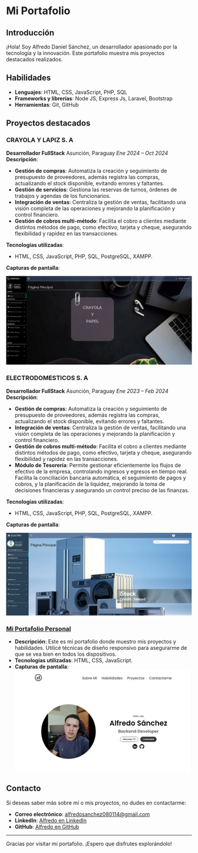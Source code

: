 # Mi Portafolio

## Introducción
¡Hola! Soy Alfredo Daniel Sánchez, un desarrollador apasionado por la tecnología y la innovación. Este portafolio muestra mis proyectos destacados realizados.

## Habilidades
- **Lenguajes**: HTML, CSS, JavaScript, PHP, SQL
- **Frameworks y librerías**: Node JS, Express Js, Laravel, Bootstrap
- **Herramientas**: Git, GitHub

## Proyectos destacados
### CRAYOLA Y LAPIZ S. A
**Desarrollador FullStack** 
Asunción, Paraguay  *Ene 2024 – Oct 2024*
**Descripción**:
- **Gestión de compras**: Automatiza la creación y seguimiento de presupuesto de proveedores, además registra las compras, actualizando el stock disponible, evitando errores y faltantes.
- **Gestión de servicios**: Gestiona las reservas de turnos, órdenes de trabajos y agendas de los funcionarios.
- **Integración de ventas**: Centraliza la gestión de ventas, facilitando una visión completa de las operaciones y mejorando la planificación y control financiero.
- **Gestión de cobros multi-método**: Facilita el cobro a clientes mediante distintos métodos de pago, como efectivo, tarjeta y cheque, asegurando flexibilidad y rapidez en las transacciones.


**Tecnologías utilizadas**: 
* HTML, CSS, JavaScript, PHP, SQL, PostgreSQL, XAMPP.

**Capturas de pantalla**:

 ![Screenshot](./assets/rm-project-crayola.webp)

 ### ELECTRODOMESTICOS S. A
**Desarrollador FullStack** 
Asunción, Paraguay  *Ene 2023 – Feb 2024*
**Descripción**:
- **Gestión de compras**: Automatiza la creación y seguimiento de presupuesto de proveedores, además registra las compras, actualizando el stock disponible, evitando errores y faltantes.
- **Integración de ventas**: Centraliza la gestión de ventas, facilitando una visión completa de las operaciones y mejorando la planificación y control financiero.
- **Gestión de cobros multi-método**: Facilita el cobro a clientes mediante distintos métodos de pago, como efectivo, tarjeta y cheque, asegurando flexibilidad y rapidez en las transacciones.
- **Módulo de Tesorería**: Permite gestionar eficientemente los flujos de efectivo de la empresa, controlando ingresos y egresos en tiempo real. Facilita la conciliación bancaria automática, el seguimiento de pagos y cobros, y la planificación de la liquidez, mejorando la toma de decisiones financieras y asegurando un control preciso de las finanzas.

**Tecnologías utilizadas**: 
* HTML, CSS, JavaScript, PHP, SQL, PostgreSQL, XAMPP.

**Capturas de pantalla**:

 ![Screenshot](./assets/rm-project-electro.webp)



### [Mi Portafolio Personal](https://alfredo-sanchez.github.io/portafolio/)
- **Descripción**: Este es mi portafolio donde muestro mis proyectos y habilidades. Utilicé técnicas de diseño responsivo para asegurarme de que se vea bien en todos los dispositivos.
- **Tecnologías utilizadas**: HTML, CSS, JavaScript.
- **Capturas de pantalla**: ![Screenshot](./assets/portfolio-pic-1.webp)

## Contacto
Si deseas saber más sobre mí o mis proyectos, no dudes en contactarme:
- **Correo electrónico**: alfredosanchez080114@gmail.com
- **LinkedIn**: [Alfredo en LinkedIn](https://www.linkedin.com/in/alfredo-sanchezg/)
- **GitHub**: [Alfredo en GitHub](https://github.com/Alfredo-Sanchez)

---

Gracias por visitar mi portafolio. ¡Espero que disfrutes explorándolo!
